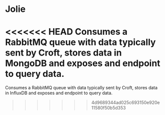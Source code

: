 Jolie
=====

<<<<<<< HEAD
Consumes a RabbitMQ queue with data typically sent by Croft, stores data in MongoDB and exposes and endpoint to query data.
=======
Consumes a RabbitMQ queue with data typically sent by Croft, stores data in InfluxDB and exposes and endpoint to query data.
>>>>>>> 4d9689344ad025c693150e920e11580f50b5d353
